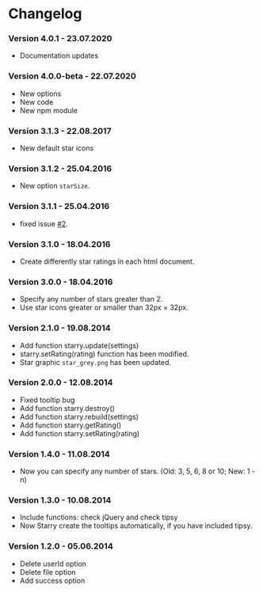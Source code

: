 # Changelog

### Version 4.0.1 - 23.07.2020

- Documentation updates

### Version 4.0.0-beta - 22.07.2020

- New options
- New code
- New npm module

### Version 3.1.3 - 22.08.2017

- New default star icons

### Version 3.1.2 - 25.04.2016

- New option `starSize`.

### Version 3.1.1 - 25.04.2016

- fixed issue [#2](https://github.com/Teddy95/Starry/issues/2).

### Version 3.1.0 - 18.04.2016

- Create differently star ratings in each html document.

### Version 3.0.0 - 18.04.2016

- Specify any number of stars greater than 2.
- Use star icons greater or smaller than 32px × 32px.

### Version 2.1.0 - 19.08.2014

- Add function starry.update(settings)
- starry.setRating(rating) function has been modified.
- Star graphic `star_grey.png` has been updated.

### Version 2.0.0 - 12.08.2014

- Fixed tooltip bug
- Add function starry.destroy()
- Add function starry.rebuild(settings)
- Add function starry.getRating()
- Add function starry.setRating(rating)

### Version 1.4.0 - 11.08.2014

- Now you can specify any number of stars. (Old: 3, 5, 6, 8 or 10; New: 1 - n)

### Version 1.3.0 - 10.08.2014

- Include functions: check jQuery and check tipsy
- Now Starry create the tooltips automatically, if you have included tipsy.

### Version 1.2.0 - 05.06.2014

- Delete userId option
- Delete file option
- Add success option
